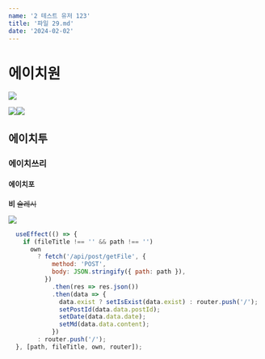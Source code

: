 ```yaml
---
name: '2 테스트 유저 123'
title: '파일 29.md'
date: '2024-02-02'
---
```

# 에이치원


![](https://firebasestorage.googleapis.com/v0/b/devote-2cce5.appspot.com/o/images%2Fimage.png?alt=media&token=aea4847d-82cf-4a56-8c45-85fca83df13a)

![](https://firebasestorage.googleapis.com/v0/b/devote-2cce5.appspot.com/o/images%2F%E1%84%80%E1%85%A1%E1%86%BC%E1%84%8B%E1%85%A1%E1%84%8C%E1%85%B5.jpeg?alt=media&token=a581148b-2d06-4d6e-95e2-fc5d64814a58)![](https://firebasestorage.googleapis.com/v0/b/devote-2cce5.appspot.com/o/images%2FMacBook%20Pro%2016.png?alt=media&token=b6748fc5-17de-4090-935a-a775d114c231)
## 에이치투
### 에이치쓰리
#### 에이치포
**비**
~~슬레시~~

![](https://firebasestorage.googleapis.com/v0/b/devote-2cce5.appspot.com/o/images%2FFrame%2042.png?alt=media&token=0e0ef301-4bc5-4545-a343-d3fc9e04b500)

```javascript
  useEffect(() => {
    if (fileTitle !== '' && path !== '')
      own
        ? fetch('/api/post/getFile', {
            method: 'POST',
            body: JSON.stringify({ path: path }),
          })
            .then(res => res.json())
            .then(data => {
              data.exist ? setIsExist(data.exist) : router.push('/');
              setPostId(data.data.postId);
              setDate(data.data.date);
              setMd(data.data.content);
            })
        : router.push('/');
  }, [path, fileTitle, own, router]);
```

